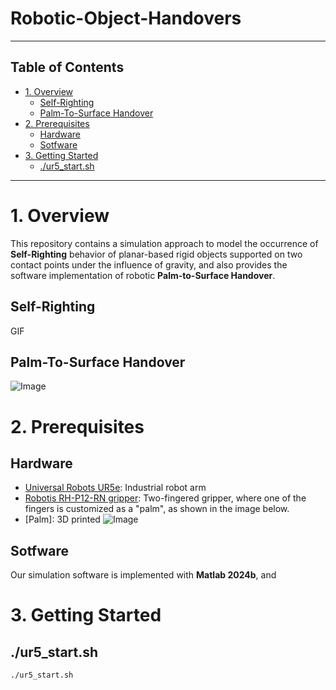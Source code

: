# Robotic-Object-Handovers
-------------
## Table of Contents
- [1. Overview](#1-overview)
  * [Self-Righting](#self-righting)
  * [Palm-To-Surface Handover](#palm-to-surface-handover)
- [2. Prerequisites](#2-prerequisites)
  * [Hardware](#hardware)
  * [Sotfware](#sotfware)
- [3. Getting Started](#3-getting-started)
  * [./ur5_start.sh](##ur5startsh)
------------
# 1. Overview
This repository contains a simulation approach to model the occurrence of __Self-Righting__ behavior of planar-based rigid objects supported on two contact points under the influence of gravity, and also provides the software implementation of robotic __Palm-to-Surface Handover__.

## Self-Righting
GIF
## Palm-To-Surface Handover
![Image](https://github.com/user-attachments/assets/5b8d6f74-0ea4-4d87-9dff-f5e7c758bc65)
# 2. Prerequisites
## Hardware
- [Universal Robots UR5e](https://www.universal-robots.com/products/ur5e/): Industrial robot arm
- [Robotis RH-P12-RN gripper](https://www.robotis.com/model/page.php?co_id=prd_hand): Two-fingered gripper, where one of the fingers is customized as a "palm", as shown in the image below.
- [Palm]: 3D printed
![Image](https://github.com/user-attachments/assets/0c4fe251-c537-4a6d-b611-f4db4d2f3709)
## Sotfware
Our simulation software is implemented with __Matlab 2024b__, and 
# 3. Getting Started
## ./ur5_start.sh
    ./ur5_start.sh
